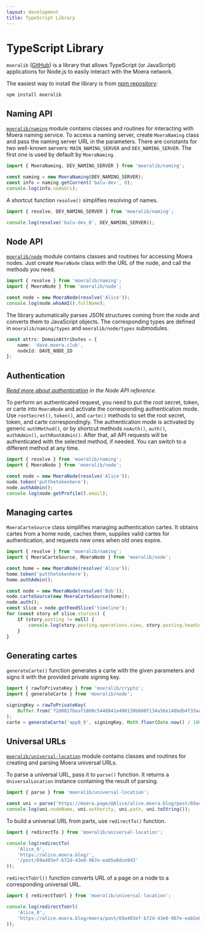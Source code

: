 ```yaml
---
layout: development
title: TypeScript Library
---
```


# TypeScript Library

`moeralib` ([GitHub][1]) is a library that allows TypeScript (or JavaScript)
applications for Node.js to easily interact with the Moera network.

The easiest way to install the library is from [npm repository][2]:

```
npm install moeralib
```

## Naming API

<code><a href="naming.html">moeralib/naming</a></code> module contains classes and
routines for interacting with Moera naming service. To access a naming server, create
`MoeraNaming` class and pass the naming server URL in the parameters. There are
constants for two well-known servers: `MAIN_NAMING_SERVER` and `DEV_NAMING_SERVER`.
The first one is used by default by `MoeraNaming`.

```typescript
import { MoeraNaming, DEV_NAMING_SERVER } from 'moeralib/naming';

const naming = new MoeraNaming(DEV_NAMING_SERVER);
const info = naming.getCurrent('balu-dev', 0);
console.log(info.nodeUri);
```

A shortcut function `resolve()` simplifies resolving of names.

```typescript
import { resolve, DEV_NAMING_SERVER } from 'moeralib/naming'; 

console.log(resolve('balu-dev_0', DEV_NAMING_SERVER));
```

## Node API

<code><a href="node.html">moeralib/node</a></code> module contains classes and
routines for accessing Moera nodes. Just create `MoeraNode` class with the URL of
the node, and call the methods you need.

```typescript
import { resolve } from 'moeralib/naming';
import { MoeraNode } from 'moeralib/node'; 

const node = new MoeraNode(resolve('Alice'));
console.log(node.whoAmI().fullName);
```

The library automatically parses JSON structures coming from the node and
converts them to JavaScript objects. The corresponding types are defined in
`moeralib/naming/types` and `moeralib/node/types` submodules.

```typescript
const attrs: DomainAttributes = {
    name: 'dave.moera.club',
    nodeId: DAVE_NODE_ID
};
```

## Authentication

_[Read more about authentication][3] in the Node API reference._

To perform an authenticated request, you need to put the root secret, token, or carte
into `MoeraNode` and activate the corresponding authentication mode. Use
`rootSecret()`, `token()`, and `carte()` methods to set the root secret, token, and
carte correspondingly. The authentication mode is activated by generic
`authMethod()`, or by shortcut methods `noAuth()`, `auth()`, `authAdmin()`,
`authRootAdmin()`. After that, all API requests will be authenticated with
the selected method, if needed. You can switch to a different method at any time.

```typescript
import { resolve } from 'moeralib/naming';
import { MoeraNode } from 'moeralib/node';

const node = new MoeraNode(resolve('Alice'));
node.token('putthetokenhere');
node.authAdmin();
console.log(node.getProfile().email);
```

## Managing cartes

`MoeraCarteSource` class simplifies managing authentication cartes. It obtains cartes
from a home node, caches them, supplies valid cartes for authentication, and requests
new ones when old ones expire.

```typescript
import { resolve } from 'moeralib/naming';
import { MoeraCarteSource, MoeraNode } from 'moeralib/node';

const home = new MoeraNode(resolve('Alice'));
home.token('putthetokenhere');
home.authAdmin();

const node = new MoeraNode(resolve('Bob'));
node.carteSource(new MoeraCarteSource(home));
node.auth();
const slice = node.getFeedSlice('timeline');
for (const story of slice.stories) {
    if (story.posting != null) {
        console.log(story.posting.operations.view, story.posting.heading);
    }
}
```

## Generating cartes

`generateCarte()` function generates a carte with the given parameters and signs
it with the provided private signing key.

```typescript
import { rawToPrivateKey } from 'moeralib/crypto';
import { generateCarte } from 'moeralib/node';

signingKey = rawToPrivateKey(
    Buffer.from('72d0817beaf1800c5448841e490139b680f134a56e140bdb4f33aeb2c43e3c48', 'hex')
);
carte = generateCarte('app0_0', signingKey, Math.floor(Date.now() / 1000), {nodeName: 'Alice'});
```

## Universal URLs

<code><a href="universal_location.html">moeralib/universal-location</a></code>
module contains classes and routines for creating and parsing Moera universal
URLs.

To parse a universal URL, pass it to `parse()` function. It returns a
`UniversalLocation` instance containing the result of parsing.

```typescript
import { parse } from 'moeralib/universal-location';

const uni = parse('https://moera.page/@Alice/alice.moera.blog/post/69a403ef-b72d-43e0-967e-eab5e8dce9d3');
console.log(uni.nodeName, uni.authority, uni.path, uni.toString());
```

To build a universal URL from parts, use `redirectTo()` function.

```typescript
import { redirectTo } from 'moeralib/universal-location';

console.log(redirectTo(
    'Alice_0',
    'https://alice.moera.blog/',
    '/post/69a403ef-b72d-43e0-967e-eab5e8dce9d3'
));
```

`redirectToUrl()` function converts URL of a page on a node to a corresponding
universal URL.

```typescript
import { redirectToUrl } from 'moeralib/universal-location';

console.log(redirectToUrl(
    'Alice_0',
    'https://alice.moera.blog/moera/post/69a403ef-b72d-43e0-967e-eab5e8dce9d3'
));
```

[1]: https://github.com/MoeraOrg/typescript-moeralib
[2]: https://www.npmjs.com/package/moeralib
[3]: /development/node-api/authentication.html
